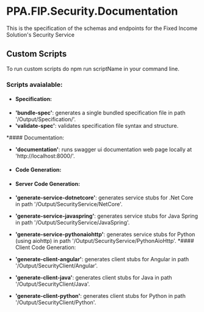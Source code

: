 # PPA.FIP.Security.Documentation
This is the specification of the schemas and endpoints for the Fixed Income Solution's Security Service
 
## Custom Scripts
To run custom scripts do npm run scriptName in your command line.
 
### Scripts avaialable:
 
* #### Specification:
* **'bundle-spec'**: generates a single bundled specification file in path '/Output/Specification/'.
* **'validate-spec'**: validates specification file syntax and structure.
 
*#### Documentation:
* **'documentation'**: runs swagger ui documentation web page locally at 'http://localhost:8000/'.
 
* #### Code Generation:
* #### Server Code Generation:
* **'generate-service-dotnetcore'**: generates service stubs for .Net Core in path '/Output/SecurityService/NetCore'.
* **'generate-service-javaspring'**: generates service stubs for Java Spring in path '/Output/SecurityService/JavaSpring'.
* **'generate-service-pythonaiohttp'**: generates service stubs for Python (using aiohttp) in path '/Output/SecurityService/PythonAioHttp'.
*#### Client Code Generation:
* **'generate-client-angular'**: generates client stubs for Angular in path '/Output/SecurityClient/Angular'.
* **'generate-client-java'**: generates client stubs for Java in path '/Output/SecurityClient/Java'.
* **'generate-client-python'**: generates client stubs for Python in path '/Output/SecurityClient/Python'.